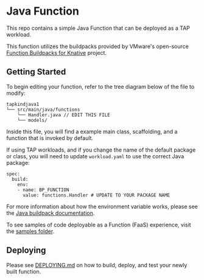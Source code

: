# Java Function

This repo contains a simple Java Function that can be deployed as a TAP workload.

This function utilizes the buildpacks provided by VMware's open-source [Function Buildpacks for Knative](https://github.com/vmware-tanzu/function-buildpacks-for-knative) project.

## Getting Started

To begin editing your function, refer to the tree diagram below of the file to modify:

```
tapkindjava1
└── src/main/java/functions
    └── Handler.java // EDIT THIS FILE
    └── models/
```

Inside this file, you will find a example main class, scaffolding, and a function that is invoked by default. 

If using TAP workloads, and if you change the name of the default package or class, you will need to update `workload.yaml` to use the correct Java package:

```
spec:
  build:
    env:
    - name: BP_FUNCTION
      value: functions.Handler # UPDATE TO YOUR PACKAGE NAME
``` 

For more information about how the environment variable works, please see the [Java buildpack documentation](https://github.com/vmware-tanzu/function-buildpacks-for-knative/tree/main/buildpacks/java).

To see samples of code deployable as a Function (FaaS) experience, visit the [samples folder](https://github.com/vmware-tanzu/function-buildpacks-for-knative/tree/main/samples/java).

## Deploying

Please see [DEPLOYING.md](DEPLOYING.md) on how to build, deploy, and test your newly built function.
